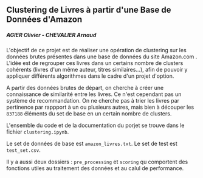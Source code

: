 ## Clustering de Livres à partir d'une Base de Données d'Amazon
##### AGIER Olivier - CHEVALIER Arnaud

L'objectif de ce projet est de réaliser une opération de clustering sur les données brutes présentes dans une base de données du site Amazon.com . L'idée est de regrouper ces livres dans un certains nombre de clusters cohérents (livres d'un même auteur, titres similaires...), afin de pouvoir y appliquer différents algorithmes dans le cadre d'un projet d'option.

A partir des données brutes de départ, on cherche à créer une connaissance de similarité entre les livres. Ce n'est cependant pas un système de recommandation. On ne cherche pas à trier les livres par pertinence par rappport à un ou plusieurs autres, mais bien à découper les `837188` éléments du set de base en un certain nombre de clusters.

L'ensemble du code et de la documentation du porjet se trouve dans le fichier `clustering.ipynb`.

Le set de données de base est `amazon_livres.txt`.
Le set de test est `test_set.csv`.

Il y a aussi deux dossiers : `pre_processing` et `scoring` qu comportent des fonctions utiles au traitement des données et au calul de performance. 
